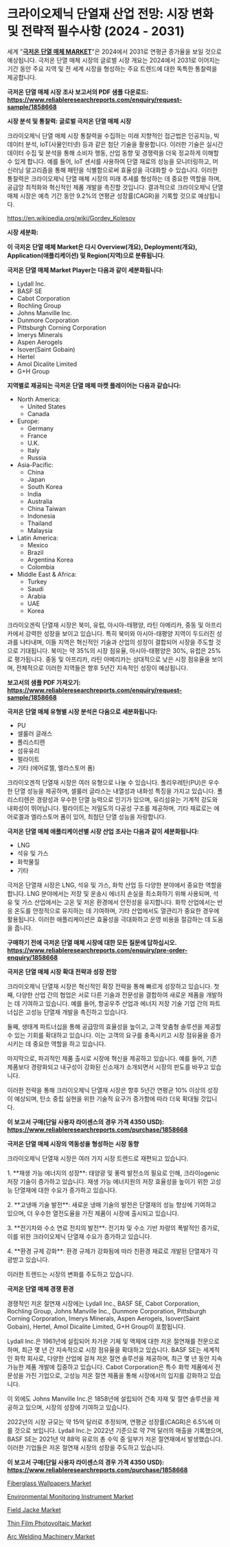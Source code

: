 <p><h1>크라이오제닉 단열재 산업 전망: 시장 변화 및 전략적 필수사항 (2024 - 2031)</h1></p><p>세계 "<strong><a href="https://www.reliableresearchreports.com/cryogenic-insulation-media-r1858668">극저온 단열 매체 MARKET</a></strong>"은 2024에서 2031로 연평균 증가율을 보일 것으로 예상됩니다. 극저온 단열 매체 시장의 글로벌 시장 개요는 2024에서 2031로 이어지는 기간 동안 주요 지역 및 전 세계 시장을 형성하는 주요 트렌드에 대한 독특한 통찰력을 제공합니다.</p>
<p><strong>극저온 단열 매체 시장 조사 보고서의 PDF 샘플 다운로드: <a href="https://www.reliableresearchreports.com/enquiry/request-sample/1858668">https://www.reliableresearchreports.com/enquiry/request-sample/1858668</a></strong></p>
<p><strong>시장 분석 및 통찰력: 글로벌 극저온 단열 매체 시장</strong></p>
<p><p>크라이오제닉 단열 매체 시장 통찰력을 수집하는 미래 지향적인 접근법은 인공지능, 빅데이터 분석, IoT(사물인터넷) 등과 같은 첨단 기술을 활용합니다. 이러한 기술은 실시간 데이터 수집 및 분석을 통해 소비자 행동, 산업 동향 및 경쟁력을 더욱 정교하게 이해할 수 있게 합니다. 예를 들어, IoT 센서를 사용하여 단열 재료의 성능을 모니터링하고, 머신러닝 알고리즘을 통해 패턴을 식별함으로써 효율성을 극대화할 수 있습니다. 이러한 통찰력은 크라이오제닉 단열 매체 시장의 미래 추세를 형성하는 데 중요한 역할을 하며, 공급망 최적화와 혁신적인 제품 개발을 촉진할 것입니다. 결과적으로 크라이오제닉 단열 매체 시장은 예측 기간 동안 9.2%의 연평균 성장률(CAGR)을 기록할 것으로 예상됩니다.</p></p>
<p><a href="%7CAUTHORITHY_DOMAIN_URL%7C">https://en.wikipedia.org/wiki/Gordey_Kolesov</a></p>
<p><strong>시장 세분화:</strong></p>
<p><strong>이 극저온 단열 매체 Market은 다시 Overview(개요), Deployment(개요), Application(애플리케이션) 및 Region(지역)으로 분류됩니다.</strong></p>
<p><strong>극저온 단열 매체 Market Player는 다음과 같이 세분화됩니다:</strong></p>
<p><ul><li>Lydall Inc.</li><li>BASF SE</li><li>Cabot Corporation</li><li>Rochling Group</li><li>Johns Manville Inc.</li><li>Dunmore Corporation</li><li>Pittsburgh Corning Corporation</li><li>Imerys Minerals</li><li>Aspen Aerogels</li><li>Isover(Saint Gobain)</li><li>Hertel</li><li>Amol Dicalite Limited</li><li>G+H Group</li></ul></p>
<p><strong>지역별로 제공되는 극저온 단열 매체 마켓 플레이어는 다음과 같습니다:</strong></p>
<p><ul>
    <li>
        North America:
        <ul>
            <li>United States</li>
            <li>Canada</li>
        </ul>
    </li>
    <li>
        Europe:
        <ul>
            <li>Germany</li>
            <li>France</li>
            <li>U.K.</li>
            <li>Italy</li>
            <li>Russia</li>
        </ul>
    </li>
    <li>
        Asia-Pacific:
        <ul>
            <li>China</li>
            <li>Japan</li>
            <li>South Korea</li>
            <li>India</li>
            <li>Australia</li>
            <li>China Taiwan</li>
            <li>Indonesia</li>
            <li>Thailand</li>
            <li>Malaysia</li>
        </ul>
    </li>
    <li>
        Latin America:
        <ul>
            <li>Mexico</li>
            <li>Brazil</li>
            <li>Argentina Korea</li>
            <li>Colombia</li>
        </ul>
    </li>
    <li>
        Middle East & Africa:
        <ul>
            <li>Turkey</li>
            <li>Saudi</li>
            <li>Arabia</li>
            <li>UAE</li>
            <li>Korea</li>
        </ul>
    </li>
    </ul></p>
<p><p>크라이오겐릭 단열재 시장은 북미, 유럽, 아시아-태평양, 라틴 아메리카, 중동 및 아프리카에서 강력한 성장을 보이고 있습니다. 특히 북미와 아시아-태평양 지역이 두드러진 성과를 나타내며, 이들 지역은 혁신적인 기술과 산업의 성장이 결합되어 시장을 주도할 것으로 기대됩니다. 북미는 약 35%의 시장 점유율, 아시아-태평양은 30%, 유럽은 25%로 평가됩니다. 중동 및 아프리카, 라틴 아메리카는 상대적으로 낮은 시장 점유율을 보이며, 전체적으로 이러한 지역들은 향후 5년간 지속적인 성장이 예상됩니다.</p></p>
<p><strong>보고서의 샘플 PDF 가져오기: <a href="https://www.reliableresearchreports.com/enquiry/request-sample/1858668">https://www.reliableresearchreports.com/enquiry/request-sample/1858668</a></strong></p>
<p><strong>극저온 단열 매체 유형별 시장 분석은 다음으로 세분화됩니다:</strong></p>
<p><ul><li>PU</li><li>셀룰러 글래스</li><li>폴리스티렌</li><li>섬유유리</li><li>펄라이트</li><li>기타 (에어로젤, 엘라스토머 폼)</li></ul></p>
<p><p>크라이오겐적 단열재 시장은 여러 유형으로 나눌 수 있습니다. 폴리우레탄(PU)은 우수한 단열 성능을 제공하며, 셀룰러 글라스는 내열성과 내화성 특징을 가지고 있습니다. 폴리스티렌은 경량성과 우수한 단열 능력으로 인기가 있으며, 유리섬유는 기계적 강도와 내화성이 뛰어납니다. 펄라이트는 저밀도의 다공성 구조를 제공하며, 기타 재료로는 에어로겔과 엘라스토머 폼이 있어, 최첨단 단열 성능을 자랑합니다.</p></p>
<p><strong>극저온 단열 매체 애플리케이션별 시장 산업 조사는 다음과 같이 세분화됩니다:</strong></p>
<p><ul><li>LNG</li><li>석유 및 가스</li><li>화학물질</li><li>기타</li></ul></p>
<p><p>극저온 단열재 시장은 LNG, 석유 및 가스, 화학 산업 등 다양한 분야에서 중요한 역할을 합니다. LNG 분야에서는 저장 및 운송시 에너지 손실을 최소화하기 위해 사용되며, 석유 및 가스 산업에서는 고온 및 저온 환경에서 안전성을 유지합니다. 화학 산업에서는 반응 온도를 안정적으로 유지하는 데 기여하며, 기타 산업에서도 열관리가 중요한 경우에 활용됩니다. 이러한 애플리케이션은 효율성을 극대화하고 운영 비용을 절감하는 데 도움을 줍니다.</p></p>
<p><strong>구매하기 전에 극저온 단열 매체 시장에 대한 모든 질문에 답하십시오. <a href="https://www.reliableresearchreports.com/enquiry/pre-order-enquiry/1858668">https://www.reliableresearchreports.com/enquiry/pre-order-enquiry/1858668</a></strong></p>
<p><strong>극저온 단열 매체 시장 확대 전략과 성장 전망</strong></p>
<p><p>크라이오제닉 단열재 시장은 혁신적인 확장 전략을 통해 빠르게 성장하고 있습니다. 첫째, 다양한 산업 간의 협업은 서로 다른 기술과 전문성을 결합하여 새로운 제품을 개발하는 데 기여하고 있습니다. 예를 들어, 항공우주 산업과 에너지 저장 기술 기업 간의 파트너십은 고성능 단열재 개발을 촉진하고 있습니다.</p><p>둘째, 생태계 파트너십을 통해 공급망의 효율성을 높이고, 고객 맞춤형 솔루션을 제공할 수 있는 기회를 확대하고 있습니다. 이는 고객의 요구를 충족시키고 시장 점유율을 증가시키는 데 중요한 역할을 하고 있습니다.</p><p>마지막으로, 파괴적인 제품 출시로 시장에 혁신을 제공하고 있습니다. 예를 들어, 기존 제품보다 경량화되고 내구성이 강화된 신소재가 소개되면서 시장의 판도를 바꾸고 있습니다.</p><p>이러한 전략을 통해 크라이오제닉 단열재 시장은 향후 5년간 연평균 10% 이상의 성장이 예상되며, 탄소 중립 실현을 위한 기술적 요구가 증가함에 따라 더욱 확대될 것입니다.</p></p>
<p><strong>이 보고서 구매(단일 사용자 라이센스의 경우 가격 4350 USD): <a href="https://www.reliableresearchreports.com/purchase/1858668">https://www.reliableresearchreports.com/purchase/1858668</a></strong></p>
<p><strong>극저온 단열 매체 시장의 역동성을 형성하는 시장 동향</strong></p>
<p><p>크라이오제닉 단열재 시장은 여러 가지 시장 트렌드로 재편되고 있습니다. </p><p>1. **재생 가능 에너지의 성장**: 태양광 및 풍력 발전소의 필요로 인해, 크라이ogenic 저장 기술이 증가하고 있습니다. 재생 가능 에너지원의 저장 효율성을 높이기 위한 고성능 단열재에 대한 수요가 증가하고 있습니다.</p><p>2. **고냉매 기술 발전**: 새로운 냉매 기술의 발전은 단열재의 성능 향상에 기여하고 있으며, 더 우수한 열전도율을 가진 제품이 시장에 출시되고 있습니다.</p><p>3. **전기차와 수소 연료 전지의 발전**: 전기차 및 수소 기반 차량의 폭발적인 증가로, 이를 위한 크라이오제닉 단열재 수요가 증가하고 있습니다.</p><p>4. **환경 규제 강화**: 환경 규제가 강화됨에 따라 친환경 재료로 개발된 단열재가 각광받고 있습니다. </p><p>이러한 트렌드는 시장의 변화를 주도하고 있습니다.</p></p>
<p><strong>극저온 단열 매체 경쟁 환경</strong></p>
<p><p>경쟁적인 저온 절연재 시장에는 Lydall Inc., BASF SE, Cabot Corporation, Rochling Group, Johns Manville Inc., Dunmore Corporation, Pittsburgh Corning Corporation, Imerys Minerals, Aspen Aerogels, Isover(Saint Gobain), Hertel, Amol Dicalite Limited, G+H Group이 포함됩니다. </p><p>Lydall Inc.은 1961년에 설립되어 차가운 기체 및 액체에 대한 저온 절연재를 전문으로 하며, 최근 몇 년 간 지속적으로 시장 점유율을 확대하고 있습니다. BASF SE는 세계적인 화학 회사로, 다양한 산업에 걸쳐 저온 절연 솔루션을 제공하며, 최근 몇 년 동안 지속 가능한 제품 개발에 집중하고 있습니다. Cabot Corporation은 특수 화학 제품에서 전문성을 가진 기업으로, 고성능 저온 절연 제품을 통해 시장에서의 입지를 강화하고 있습니다. </p><p>이 외에도 Johns Manville Inc.은 1858년에 설립되어 건축 자재 및 절연 솔루션을 제공하고 있으며, 시장의 성장에 기여하고 있습니다. </p><p>2022년의 시장 규모는 약 15억 달러로 추정되며, 연평균 성장률(CAGR)은 6.5%에 이를 것으로 보입니다. Lydall Inc.는 2022년 기준으로 약 7억 달러의 매출을 기록했으며, BASF SE는 2021년 약 88억 유로의 총 수익 중 일부가 저온 절연재에서 발생했습니다. 이러한 기업들은 저온 절연재 시장의 성장을 주도하고 있습니다.</p></p>
<p><strong>이 보고서 구매(단일 사용자 라이센스의 경우 가격 4350 USD): <a href="https://www.reliableresearchreports.com/purchase/1858668">https://www.reliableresearchreports.com/purchase/1858668</a></strong></p>
<p><p><a href="https://github.com/RichRobinson5/Market-Research-Report-List-6/blob/main/fiberglass-wallpapers-market.md">Fiberglass Wallpapers Market</a></p><p><a href="https://www.linkedin.com/pulse/environmental-monitoring-instrument-market-research-report-includes-e0akf?trackingId=FvZUKhEBQ8aa9kBEal0rgA%3D%3D">Environmental Monitoring Instrument Market</a></p><p><a href="https://github.com/gdfhhhj/Market-Research-Report-List-6/blob/main/field-jacke-market.md">Field Jacke Market</a></p><p><a href="https://issuu.com/reportprime-2/docs/thin-film-photovoltaic-market-size-_20177259188b65">Thin Film Photovoltaic Market</a></p><p><a href="https://www.linkedin.com/pulse/arc-welding-machinery-market-essentials-key-players-demand-udpbe?trackingId=pALlfvnlR5KIlKxkDr59yA%3D%3D">Arc Welding Machinery Market</a></p></p>